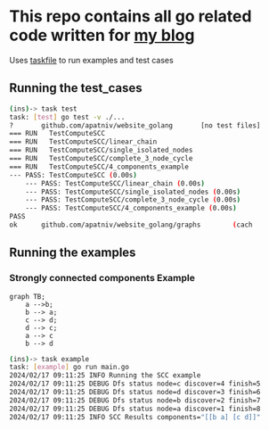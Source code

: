 # This repo contains all go related code written for [my blog](https://www.vivekakupatni.com/)

Uses [taskfile](https://taskfile.dev/) to run examples and test cases



## Running the test_cases

```bash
(ins)-> task test
task: [test] go test -v ./...
?       github.com/apatniv/website_golang       [no test files]
=== RUN   TestComputeSCC
=== RUN   TestComputeSCC/linear_chain
=== RUN   TestComputeSCC/single_isolated_nodes
=== RUN   TestComputeSCC/complete_3_node_cycle
=== RUN   TestComputeSCC/4_components_example
--- PASS: TestComputeSCC (0.00s)
    --- PASS: TestComputeSCC/linear_chain (0.00s)
    --- PASS: TestComputeSCC/single_isolated_nodes (0.00s)
    --- PASS: TestComputeSCC/complete_3_node_cycle (0.00s)
    --- PASS: TestComputeSCC/4_components_example (0.00s)
PASS
ok      github.com/apatniv/website_golang/graphs        (cach
```

## Running the examples


### Strongly connected components Example

```mermaid
graph TB;
    a -->b;
    b --> a;
    c --> d;
    d --> c;
    a --> c
    b --> d
```


```bash
(ins)-> task example
task: [example] go run main.go
2024/02/17 09:11:25 INFO Running the SCC example
2024/02/17 09:11:25 DEBUG Dfs status node=c discover=4 finish=5
2024/02/17 09:11:25 DEBUG Dfs status node=d discover=3 finish=6
2024/02/17 09:11:25 DEBUG Dfs status node=b discover=2 finish=7
2024/02/17 09:11:25 DEBUG Dfs status node=a discover=1 finish=8
2024/02/17 09:11:25 INFO SCC Results components="[[b a] [c d]]"
```
